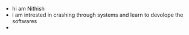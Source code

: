 - hi am Nithish
- i am intrested in crashing through systems and learn to devolope the softwares
- 

<!---
nithishkohi/nithishkohi is a ✨ special ✨ repository because its `README.md` (this file) appears on your GitHub profile.
You can click the Preview link to take a look at your changes.
--->
